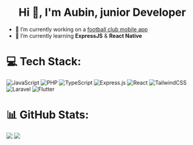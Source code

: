 <h1 align="center">Hi 👋, I'm Aubin, junior Developer</h1>
<ul>
  <li>🔭 I’m currently working on a <a href="https://github.com/AubinManceau/esq-react-mobile-app">football club mobile app</a></li>

  <li>🌱 I’m currently learning <b>ExpressJS</b> & <b>React Native</b></li>
</ul>



# 💻 Tech Stack:
![JavaScript](https://img.shields.io/badge/javascript-%23323330.svg?style=for-the-badge&logo=javascript&logoColor=%23F7DF1E) ![PHP](https://img.shields.io/badge/php-%23777BB4.svg?style=for-the-badge&logo=php&logoColor=white) ![TypeScript](https://img.shields.io/badge/typescript-%23007ACC.svg?style=for-the-badge&logo=typescript&logoColor=white) ![Express.js](https://img.shields.io/badge/express.js-%23404d59.svg?style=for-the-badge&logo=express&logoColor=%2361DAFB) ![React](https://img.shields.io/badge/react-%2320232a.svg?style=for-the-badge&logo=react&logoColor=%2361DAFB) ![TailwindCSS](https://img.shields.io/badge/tailwindcss-%2338B2AC.svg?style=for-the-badge&logo=tailwind-css&logoColor=white) ![Laravel](https://img.shields.io/badge/laravel-%23FF2D20.svg?style=for-the-badge&logo=laravel&logoColor=white) ![Flutter](https://img.shields.io/badge/Flutter-%2302569B.svg?style=for-the-badge&logo=Flutter&logoColor=white)



# 📊 GitHub Stats:
![](https://github-readme-stats.vercel.app/api?username=AubinManceau&theme=default&hide_border=false&include_all_commits=false&count_private=false)
![](https://github-readme-stats.vercel.app/api/top-langs/?username=AubinManceau&theme=default&hide_border=false&include_all_commits=false&count_private=false&layout=compact)
